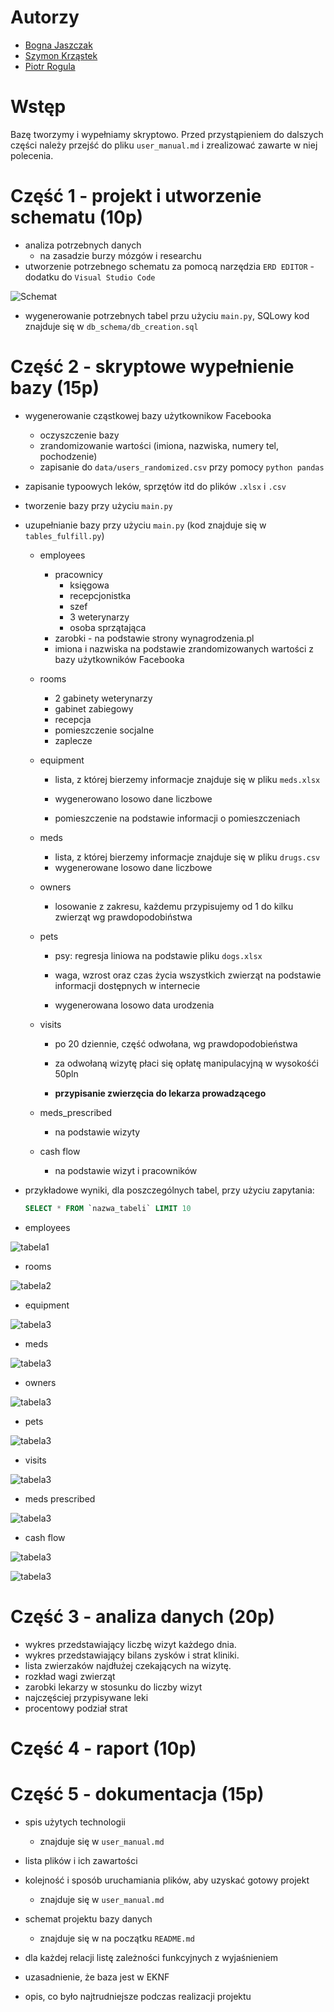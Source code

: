 # Autorzy
* [Bogna Jaszczak](https://github.com/bognaj)
* [Szymon Krząstek](https://github.com/kszonsteg)
* [Piotr Rogula](https://github.com/rogulforce)

# Wstęp
Bazę tworzymy i wypełniamy skryptowo. 
Przed przystąpieniem do dalszych części należy przejść do pliku `user_manual.md` i zrealizować zawarte w niej polecenia.

# Część 1 - projekt i utworzenie schematu (10p)
* analiza potrzebnych danych
	* na zasadzie burzy mózgów i researchu	
* utworzenie potrzebnego schematu za pomocą narzędzia `ERD EDITOR` - dodatku do `Visual Studio Code`

![Schemat](resources/images/schema.png?raw=true)

* wygenerowanie potrzebnych tabel przu użyciu `main.py`, SQLowy kod znajduje się w `db_schema/db_creation.sql`

# Część 2 - skryptowe wypełnienie bazy (15p)

* wygenerowanie cząstkowej bazy użytkownikow Facebooka
	* oczyszczenie bazy
	* zrandomizowanie wartości (imiona, nazwiska, numery tel, pochodzenie)
	* zapisanie do `data/users_randomized.csv` przy pomocy `python pandas`

* zapisanie typoowych leków, sprzętów itd do plików `.xlsx` i `.csv`	
  
* tworzenie bazy przy użyciu `main.py`


* uzupełnianie bazy przy użyciu `main.py` (kod znajduje się w `tables_fulfill.py`)
	* employees
		* pracownicy
	  		* księgowa
	  		* recepcjonistka
	  		* szef
	  		* 3 weterynarzy
	 		* osoba sprzątająca
	 	* zarobki - na podstawie strony wynagrodzenia.pl
	 	* imiona i nazwiska na podstawie zrandomizowanych wartości z bazy użytkowników Facebooka
	* rooms
		* 2 gabinety weterynarzy
	  	* gabinet zabiegowy
	  	* recepcja
	  	* pomieszczenie socjalne
	  	* zaplecze
	* equipment
	  	
		* lista, z której bierzemy informacje znajduje się w pliku `meds.xlsx`
	  	
		* wygenerowano losowo dane liczbowe
	  	
		* pomieszczenie na podstawie informacji o pomieszczeniach
	* meds
	  	
		* lista, z której bierzemy informacje znajduje się w pliku `drugs.csv`
		* wygenerowane losowo dane liczbowe
	* owners
		* losowanie z zakresu, każdemu przypisujemy od 1 do kilku zwierząt wg prawdopodobiństwa
	
	* pets
	  	
		* psy: regresja liniowa na podstawie pliku `dogs.xlsx`
	  	
		* waga, wzrost oraz czas życia wszystkich zwierząt na podstawie informacji dostępnych w internecie
		* wygenerowana losowo data urodzenia
	
	* visits
		* po 20 dziennie, część odwołana, wg prawdopodobieństwa
	  	* za odwołaną wizytę płaci się opłatę manipulacyjną w wysokośći 50pln
	
		* **przypisanie zwierzęcia do lekarza prowadzącego**
		
	* meds_prescribed
		
		* na podstawie wizyty
	* cash flow
	  	
		* na podstawie wizyt i pracowników
		
	  
* przykładowe wyniki, dla poszczególnych tabel, przy użyciu zapytania:
  ```sql
  SELECT * FROM `nazwa_tabeli` LIMIT 10
  ```

* employees

![tabela1](resources/images/employees.png?raw=true)

* rooms

![tabela2](resources/images/rooms.png?raw=true)

* equipment

![tabela3](resources/images/equipment.png?raw=true)

* meds

![tabela3](resources/images/meds.png?raw=true)

* owners

![tabela3](resources/images/owners.png?raw=true)

* pets

![tabela3](resources/images/pets.png?raw=true)

* visits

![tabela3](resources/images/visits.png?raw=true)

* meds prescribed

![tabela3](resources/images/meds_perscribed.png?raw=true)

* cash flow

![tabela3](resources/images/cashflow2.png?raw=true)

![tabela3](resources/images/cashflow1.png?raw=true)


# Część 3 - analiza danych (20p)

* wykres przedstawiający liczbę wizyt każdego dnia.
* wykres przedstawiający bilans zysków i strat kliniki.
* lista zwierzaków najdłużej czekających na wizytę.
* rozkład wagi zwierząt
* zarobki lekarzy w stosunku do liczby wizyt
* najczęściej przypisywane leki
* procentowy podział strat

# Część 4 - raport (10p)


# Część 5 - dokumentacja (15p)

* spis użytych technologii
  * znajduje się w `user_manual.md`
* lista plików i ich zawartości
* kolejność i sposób uruchamiania plików, aby uzyskać gotowy projekt
  * znajduje się w `user_manual.md`
* schemat projektu bazy danych
  * znajduje się w na początku `README.md`
* dla każdej relacji listę zależności funkcyjnych z wyjaśnieniem
* uzasadnienie, że baza jest w EKNF
  
* opis, co było najtrudniejsze podczas realizacji projektu
